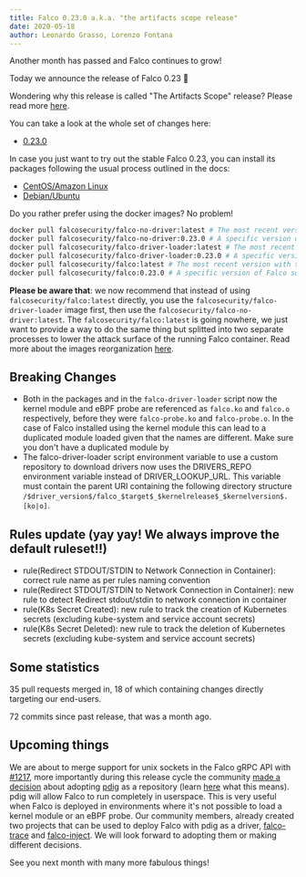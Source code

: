 ```yaml
---
title: Falco 0.23.0 a.k.a. "the artifacts scope release"
date: 2020-05-18
author: Leonardo Grasso, Lorenzo Fontana
---
```


Another month has passed and Falco continues to grow!

Today we announce the release of Falco 0.23 🥳

Wondering why this release is called "The Artifacts Scope" release? Please read more [here](https://github.com/falcosecurity/falco/blob/master/proposals/20200506-artifacts-scope-part-2.md).

You can take a look at the whole set of changes here:

- [0.23.0](https://github.com/falcosecurity/falco/releases/tag/0.23.0)

In case you just want to try out the stable Falco 0.23, you can install its packages following the usual process outlined in the docs:

- [CentOS/Amazon Linux](https://falco.org/docs/installation/#centos-rhel)
- [Debian/Ubuntu](https://falco.org/docs/installation/#debian)

Do you rather prefer using the docker images? No problem!

```bash
docker pull falcosecurity/falco-no-driver:latest # The most recent version
docker pull falcosecurity/falco-no-driver:0.23.0 # A specific version of Falco such as 0.23.0
docker pull falcosecurity/falco-driver-loader:latest # The most recent version of falco-driver-loader with the building toolchain
docker pull falcosecurity/falco-driver-loader:0.23.0 # A specific version of falco-driver-loader such as 0.23.0 with the building toolchain
docker pull falcosecurity/falco:latest # The most recent version with the falco-driver-loader included
docker pull falcosecurity/falco:0.23.0 # A specific version of Falco such as 0.23.0 with falco-driver-loader included
```

**Please be aware that**: we now recommend that instead of using `falcosecurity/falco:latest` directly, you use the `falcosecurity/falco-driver-loader` image first, then
use the `falcosecurity/falco-no-driver:latest`. The `falcosecurity/falco:latest` is going nowhere, we just want to provide a way to do the same thing but splitted into two separate processes
to lower the attack surface of the running Falco container. Read more about the images reorganization [here](https://github.com/falcosecurity/falco/blob/master/proposals/20200506-artifacts-scope-part-2.md#images).

## Breaking Changes

- Both in the packages and in the  `falco-driver-loader` script now the kernel module and eBPF probe are referenced as `falco.ko` and `falco.o` respectively, before they were `falco-probe.ko` and `falco-probe.o`. In the case of Falco installed using the kernel module this can lead to a duplicated module loaded given that the names are different. Make sure you don't have a duplicated module by 
- The falco-driver-loader script environment variable to use a custom repository to download drivers now uses the DRIVERS_REPO environment variable instead of DRIVER_LOOKUP_URL. This variable must contain the parent URI containing the following directory structure `/$driver_version$/falco_$target$_$kernelrelease$_$kernelversion$.[ko|o]`.

## Rules update (yay yay! We always improve the default ruleset!!)

- rule(Redirect STDOUT/STDIN to Network Connection in Container): correct rule name as per rules naming convention
- rule(Redirect STDOUT/STDIN to Network Connection in Container): new rule to detect Redirect stdout/stdin to network connection in container
- rule(K8s Secret Created): new rule to track the creation of Kubernetes secrets (excluding kube-system and service account secrets)
- rule(K8s Secret Deleted): new rule to track the deletion of Kubernetes secrets (excluding kube-system and service account secrets)

## Some statistics

35 pull requests merged in, 18 of which containing changes directly targeting our end-users.

72 commits since past release, that was a month ago.

## Upcoming things

We are about to merge support for unix sockets in the Falco gRPC API with [#1217](https://github.com/falcosecurity/falco/pull/1217),
more importantly during this release cycle the community [made a decision](https://github.com/falcosecurity/contrib/issues/13) about adopting [pdig](https://github.com/falcosecurity/pdig)
as a repository (learn [here](https://github.com/falcosecurity/falco/blob/master/proposals/20200506-artifacts-scope-part-1.md#falco-project-evolution) what this means). pdig will allow Falco
to run completely in userspace. This is very useful when Falco is deployed in environments where it's not possible to load a kernel module or an eBPF probe. Our community members,
already created two projects that can be used to deploy Falco with pdig as a driver, [falco-trace](https://github.com/kris-nova/falco-trace) and [falco-inject](https://github.com/fntlnz/falco-inject). We will look forward to adopting them or making different decisions.

See you next month with many more fabulous things!
